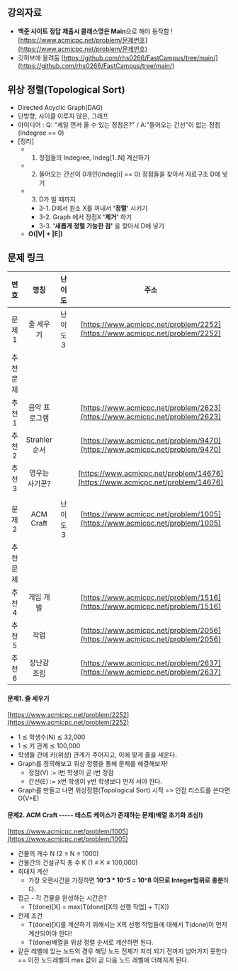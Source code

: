 ﻿## 강의자료 
- **백준 사이트 정답 제출시 클래스명은 Main**으로 해야 동작함 ! [https://www.acmicpc.net/problem/문제번호](https://www.acmicpc.net/problem/문제번호)
- 깃허브에 올려둠 
[https://github.com/rhs0266/FastCampus/tree/main/](https://github.com/rhs0266/FastCampus/tree/main/)


## 위상 정렬(Topological Sort)
- Directed Acyclic Graph(DAG)
- 단방향, 사이클 이루지 않은, 그래프 
- 아이디어 : Q: "제일 먼저 올 수 있는 정점은?" / A:"들어오는 간선"이 없는 정점(Indegree == 0)
- [정리] 
  - 1. 정점들의 Indegree, Indeg[1..N] 계산하기
  - 2. 들어오는 간선이 0개인(Indeg[i] == 0) 정점들을 찾아서 자료구조 D에 넣기 
  - 3. D가 빌 때까지  
    - 3-1. D에서 원소 X를 꺼내서 **'정렬'** 시키기
    - 3-2. Graph 에서 정점X **'제거'** 하기
    - 3-3. **'새롭게 정렬 가능한 점'** 을 찾아서 D에 넣기 
  - **O(|V| + |E|)**


## 문제 링크 
|번호|명칭|난이도|주소|
|:------:|:--------:|:--------:|:--------------:|
|문제1| 줄 세우기 |난이도 3|[https://www.acmicpc.net/problem/2252](https://www.acmicpc.net/problem/2252)|
|추천문제||||
|추천1|음악 프로그램||[https://www.acmicpc.net/problem/2623](https://www.acmicpc.net/problem/2623)|
|추천2|Strahler 순서||[https://www.acmicpc.net/problem/9470](https://www.acmicpc.net/problem/9470)|
|추천3|영우는 사기꾼?||[https://www.acmicpc.net/problem/14676](https://www.acmicpc.net/problem/14676)|
|||||
|문제2|ACM Craft|난이도3|[https://www.acmicpc.net/problem/1005](https://www.acmicpc.net/problem/1005)|
|추천문제||||
|추천4|게임 개발||[https://www.acmicpc.net/problem/1516](https://www.acmicpc.net/problem/1516)|
|추천5|작업||[https://www.acmicpc.net/problem/2056](https://www.acmicpc.net/problem/2056)|
|추천6|장난감 조립||[https://www.acmicpc.net/problem/2637](https://www.acmicpc.net/problem/2637)|


#### 문제1. 줄 세우기 
[https://www.acmicpc.net/problem/2252](https://www.acmicpc.net/problem/2252)
- 1 ⪯ 학생수(N) ⪯ 32,000    
- 1 ⪯ 키 관계 ⪯ 100,000 
- 학생들 간에 키(위상) 관계가 주어지고, 이에 맞게 줄을 세운다.
- Graph를 정의해보고 위상 정렬을 통해 문제를 해결해보자! 
  - 정점(V) := i번 학생이 곧 i번 정점 
  - 간선(E) := x번 학생이 y번 학생보다 먼저 서야 한다.
- Graph를 만들고 나면 위상정렬(Topological Sort) 시작 => 인접 리스트를 쓴다면 O(V+E)

#### 문제2. ACM Craft ----- 테스트 케이스가 존재하는 문제(배열 초기화 조심!)
[https://www.acmicpc.net/problem/1005](https://www.acmicpc.net/problem/1005)
- 건물의 개수 N (2 ≤ N ≤ 1000) 
- 건물간의 건설규칙 총 수 K (1 ≤ K ≤ 100,000)
- 최대치 계산 
  - 가장 오랜시간을 가정하면 **10^3 * 10^5 = 10^8 이므로 Integer범위로 충분**하다.
- 접근 - 각 건물을 완성하는 시간은?
  - T(done)[X] = max(T(done)[X의 선행 작업] + T[X])   
- 전제 조건 
  - T(done)[X]를 계산하기 위해서는 X의 선행 작업들에 대해서 T(done)이 먼저 계산되어야 한다!
  - T(done)배열을 위상 정렬 순서로 계산하면 된다.
- 같은 레벨에 있는 노드의 경우 해당 노드 전체가 처리 되기 전까지 넘어가지 못한다 == 이전 노드레벨의 max 값이 곧 다음 노드 레벨에 더해지게 된다.